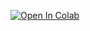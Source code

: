 [![Open In Colab](https://colab.research.google.com/assets/colab-badge.svg)](https://colab.research.google.com/drive/1o6gsTHuA3G-FHohRN0lFquZX76eYRn50#scrollTo=mzog4xryYODB)